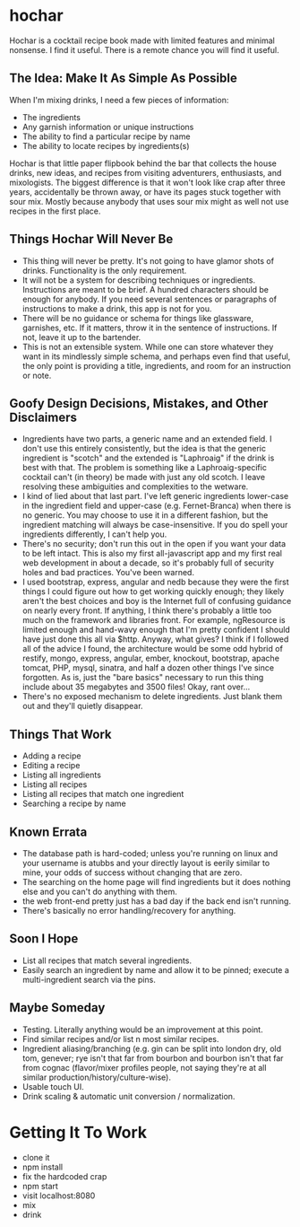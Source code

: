 # hochar

Hochar is a cocktail recipe book made with limited features and minimal nonsense. I find it useful. There is a remote chance you will find it useful.

## The Idea: Make It As Simple As Possible

When I'm mixing drinks, I need a few pieces of information:

* The ingredients
* Any garnish information or unique instructions
* The ability to find a particular recipe by name
* The ability to locate recipes by ingredients(s)

Hochar is that little paper flipbook behind the bar that collects the house drinks, new ideas, and recipes from visiting adventurers, enthusiasts, and mixologists. The biggest difference is that it won't look like crap after three years, accidentally be thrown away, or have its pages stuck together with sour mix. Mostly because anybody that uses sour mix might as well not use recipes in the first place.

## Things Hochar Will Never Be

* This thing will never be pretty. It's not going to have glamor shots of drinks. Functionality is the only requirement.
* It will not be a system for describing techniques or ingredients. Instructions are meant to be brief. A hundred characters should be enough for anybody. If you need several sentences or paragraphs of instructions to make a drink, this app is not for you.
* There will be no guidance or schema for things like glassware, garnishes, etc. If it matters, throw it in the sentence of instructions. If not, leave it up to the bartender.
* This is not an extensible system. While one can store whatever they want in its mindlessly simple schema, and perhaps even find that useful, the only point is providing a title, ingredients, and room for an instruction or note.

## Goofy Design Decisions, Mistakes, and Other Disclaimers

* Ingredients have two parts, a generic name and an extended field. I don't use this entirely consistently, but the idea is that the generic ingredient is "scotch" and the extended is "Laphroaig" if the drink is best with that. The problem is something like a Laphroaig-specific cocktail can't (in theory) be made with just any old scotch. I leave resolving these ambiguities and complexities to the wetware.
* I kind of lied about that last part. I've left generic ingredients lower-case in the ingredient field and upper-case (e.g. Fernet-Branca) when there is no generic. You may choose to use it in a different fashion, but the ingredient matching will always be case-insensitive. If you do spell your ingredients differently, I can't help you.
* There's no security; don't run this out in the open if you want your data to be left intact. This is also my first all-javascript app and my first real web development in about a decade, so it's probably full of security holes and bad practices. You've been warned.
* I used bootstrap, express, angular and nedb because they were the first things I could figure out how to get working quickly enough; they likely aren't the best choices and boy is the Internet full of confusing guidance on nearly every front. If anything, I think there's probably a little too much on the framework and libraries front. For example, ngResource is limited enough and hand-wavy enough that I'm pretty confident I should have just done this all via $http. Anyway, what gives? I think if I followed all of the advice I found, the architecture would be some odd hybrid of restify, mongo, express, angular, ember, knockout, bootstrap, apache tomcat, PHP, mysql, sinatra, and half a dozen other things I've since forgotten. As is, just the "bare basics" necessary to run this thing include about 35 megabytes and 3500 files! Okay, rant over...
* There's no exposed mechanism to delete ingredients. Just blank them out and they'll quietly disappear.

## Things That Work

* Adding a recipe
* Editing a recipe
* Listing all ingredients
* Listing all recipes
* Listing all recipes that match one ingredient
* Searching a recipe by name

## Known Errata

* The database path is hard-coded; unless you're running on linux and your username is atubbs and your directly layout is eerily similar to mine, your odds of success without changing that are zero.
* The searching on the home page will find ingredients but it does nothing else and you can't do anything with them.
* the web front-end pretty just has a bad day if the back end isn't running.
* There's basically no error handling/recovery for anything.

## Soon I Hope

* List all recipes that match several ingredients.
* Easily search an ingredient by name and allow it to be pinned; execute a multi-ingredient search via the pins.

## Maybe Someday

* Testing. Literally anything would be an improvement at this point.
* Find similar recipes and/or list n most similar recipes.
* Ingredient aliasing/branching (e.g. gin can be split into london dry, old tom, genever; rye isn't that far from bourbon and bourbon isn't that far from cognac (flavor/mixer profiles people, not saying they're at all similar production/history/culture-wise).
* Usable touch UI.
* Drink scaling & automatic unit conversion / normalization.

# Getting It To Work

* clone it
* npm install
* fix the hardcoded crap
* npm start
* visit localhost:8080
* mix
* drink
